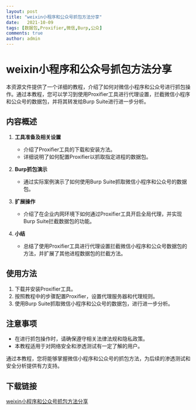 ```yaml
---
layout: post
title: "weixin小程序和公众号抓包方法分享"
date:   2021-10-09
tags: [数据包,Proxifier,微信,Burp,公众]
comments: true
author: admin
---
```

# weixin小程序和公众号抓包方法分享

本资源文件提供了一个详细的教程，介绍了如何对微信小程序和公众号进行抓包操作。通过本教程，您可以学习到使用Proxifier工具进行代理设置，拦截微信小程序和公众号的数据包，并将其转发给Burp Suite进行进一步分析。

## 内容概述

1. **工具准备及相关设置**
   - 介绍了Proxifier工具的下载和安装方法。
   - 详细说明了如何配置Proxifier以抓取指定进程的数据包。

2. **Burp抓包演示**
   - 通过实际案例演示了如何使用Burp Suite抓取微信小程序和公众号的数据包。

3. **扩展操作**
   - 介绍了在企业内网环境下如何通过Proxifier工具开启全局代理，并实现Burp Suite拦截数据包的功能。

4. **小结**
   - 总结了使用Proxifier工具进行代理设置拦截微信小程序和公众号数据包的方法，并扩展了其他进程数据包的拦截方法。

## 使用方法

1. 下载并安装Proxifier工具。
2. 按照教程中的步骤配置Proxifier，设置代理服务器和代理规则。
3. 使用Burp Suite抓取微信小程序和公众号的数据包，进行进一步分析。

## 注意事项

- 在进行抓包操作时，请确保遵守相关法律法规和隐私政策。
- 本教程适用于对网络安全和渗透测试有一定了解的用户。

通过本教程，您将能够掌握微信小程序和公众号的抓包方法，为后续的渗透测试和安全分析提供有力支持。

## 下载链接

[weixin小程序和公众号抓包方法分享](https://pan.quark.cn/s/a081e4a1be72)